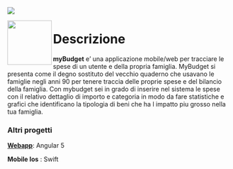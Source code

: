 ![](https://img.shields.io/badge/Android-5+-red.svg?style=flat)

<img align="left" src="https://github.com/ItalianCoders/myBudget-mobile-android/wiki/images//icon.png" height=100px>



# Descrizione

**myBudget** e’ una applicazione mobile/web per tracciare le spese di un utente e della propria famiglia. MyBudget si presenta come il degno sostituto del vecchio quaderno che usavano le famiglie negli anni 90 per tenere traccia delle proprie spese e del bilancio della famiglia. Con mybudget sei in grado di inserire nel sistema le spese con il relativo dettaglio di importo e categoria in modo da fare statistiche e grafici che identificano la tipologia di beni che ha l impatto piu grosso nella tua famiglia.

### Altri progetti

[**Webapp**](https://github.com/ItalianCoders/myBudget-web-frontend): Angular 5

**Mobile Ios** : Swift